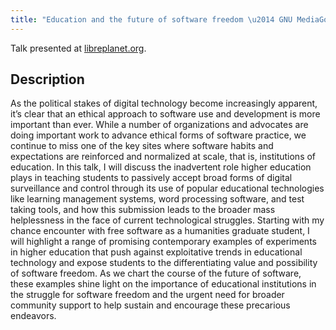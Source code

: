 ```yaml
---
title: "Education and the future of software freedom \u2014 GNU MediaGoblin"
---
```

Talk presented at [libreplanet.org](https://libreplanet.org).

## Description

As the political stakes of digital technology become increasingly apparent, it’s clear that an ethical approach to software use and development is more important than ever. While a number of organizations and advocates are doing important work to advance ethical forms of software practice, we continue to miss one of the key sites where software habits and expectations are reinforced and normalized at scale, that is, institutions of education. In this talk, I will discuss the inadvertent role higher education plays in teaching students to passively accept broad forms of digital surveillance and control through its use of popular educational technologies like learning management systems, word processing software, and test taking tools, and how this submission leads to the broader mass helplessness in the face of current technological struggles. Starting with my chance encounter with free software as a humanities graduate student, I will highlight a range of promising contemporary examples of experiments in higher education that push against exploitative trends in educational technology and expose students to the differentiating value and possibility of software freedom. As we chart the course of the future of software, these examples shine light on the importance of educational institutions in the struggle for software freedom and the urgent need for broader community support to help sustain and encourage these precarious endeavors.